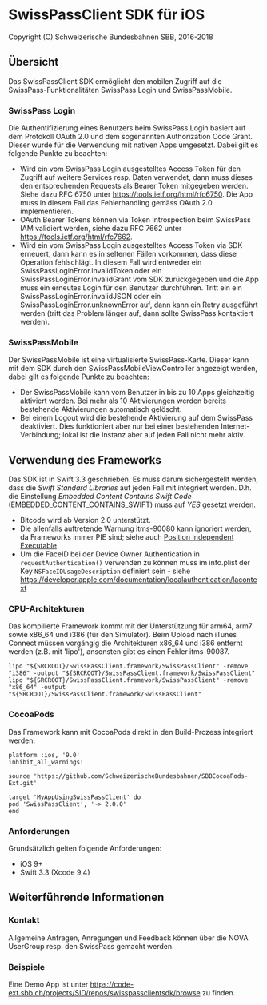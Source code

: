 # SwissPassClient SDK für iOS

Copyright (C) Schweizerische Bundesbahnen SBB, 2016-2018

## Übersicht

Das SwissPassClient SDK ermöglicht den mobilen Zugriff auf die SwissPass-Funktionalitäten SwissPass Login und SwissPassMobile.

### SwissPass Login

Die Authentifizierung eines Benutzers beim SwissPass Login basiert auf dem Protokoll OAuth 2.0 und dem sogenannten Authorization Code Grant. Dieser wurde für die Verwendung mit nativen Apps umgesetzt. Dabei gilt es folgende Punkte zu beachten:

* Wird ein vom SwissPass Login ausgestelltes Access Token für den Zugriff auf weitere Services resp. Daten verwendet, dann muss dieses den entsprechenden Requests als Bearer Token mitgegeben werden. Siehe dazu RFC 6750 unter https://tools.ietf.org/html/rfc6750. Die App muss in diesem Fall das Fehlerhandling gemäss OAuth 2.0 implementieren.
* OAuth Bearer Tokens können via Token Introspection beim SwissPass IAM validiert werden, siehe dazu RFC 7662 unter https://tools.ietf.org/html/rfc7662.
* Wird ein vom SwissPass Login ausgestelltes Access Token via SDK erneuert, dann kann es in seltenen Fällen vorkommen, dass diese Operation fehlschlägt. In diesem Fall wird entweder ein SwissPassLoginError.invalidToken oder ein SwissPassLoginError.invalidGrant vom SDK zurückgegeben und die App muss ein erneutes Login für den Benutzer durchführen. Tritt ein ein SwissPassLoginError.invalidJSON oder ein SwissPassLoginError.unknownError auf, dann kann ein Retry ausgeführt werden (tritt das Problem länger auf, dann sollte SwissPass kontaktiert  werden).

### SwissPassMobile

Der SwissPassMobile ist eine virtualisierte SwissPass-Karte. Dieser kann mit dem SDK durch den SwissPassMobileViewController angezeigt werden, dabei gilt es folgende Punkte zu beachten:

* Der SwissPassMobile kann vom Benutzer in bis zu 10 Apps gleichzeitig aktiviert werden. Bei mehr als 10 Aktivierungen werden bereits bestehende Aktivierungen automatisch gelöscht.
* Bei einem Logout wird die bestehende Aktivierung auf dem SwissPass deaktiviert. Dies funktioniert aber nur bei einer bestehenden Internet-Verbindung; lokal ist die Instanz aber auf jeden Fall nicht mehr aktiv.

## Verwendung des Frameworks

Das SDK ist in Swift 3.3 geschrieben. Es muss darum sichergestellt werden, dass die *Swift Standard Libraries* auf jeden Fall mit integriert werden. D.h. die Einstellung *Embedded Content Contains Swift Code* (EMBEDDED_CONTENT_CONTAINS_SWIFT) muss auf *YES* gesetzt werden.

* Bitcode wird ab Version 2.0 unterstützt. 
* Die allenfalls auftretende Warnung itms-90080 kann ignoriert werden, da Frameworks immer PIE sind; siehe auch [Position Independent Executable](https://developer.apple.com/library/content/qa/qa1788/_index.html#/apple_ref/doc/uid/DTS40013354)
* Um die FaceID bei der Device Owner Authentication in `requestAuthentication()` verwenden zu können muss im info.plist der Key `NSFaceIDUsageDescription` definiert sein - siehe https://developer.apple.com/documentation/localauthentication/lacontext

### CPU-Architekturen

Das kompilierte Framework kommt mit der Unterstützung für arm64, arm7 sowie x86_64 und i386 (für den Simulator). Beim Upload nach iTunes Connect müssen vorgängig die Architekturen x86_64 und i386 entfernt werden (z.B. mit 'lipo'), ansonsten gibt es einen Fehler itms-90087.

```
lipo "${SRCROOT}/SwissPassClient.framework/SwissPassClient" -remove "i386" -output "${SRCROOT}/SwissPassClient.framework/SwissPassClient"
lipo "${SRCROOT}/SwissPassClient.framework/SwissPassClient" -remove "x86_64" -output "${SRCROOT}/SwissPassClient.framework/SwissPassClient"
```
### CocoaPods

Das Framework kann mit CocoaPods direkt in den Build-Prozess integriert werden.

```
platform :ios, '9.0'
inhibit_all_warnings!

source 'https://github.com/SchweizerischeBundesbahnen/SBBCocoaPods-Ext.git'

target 'MyAppUsingSwissPassClient' do
pod 'SwissPassClient', '~> 2.0.0'
end
```

### Anforderungen

Grundsätzlich gelten folgende Anforderungen:
* iOS 9+
* Swift 3.3 (Xcode 9.4) 

## Weiterführende Informationen

### Kontakt

Allgemeine Anfragen, Anregungen und Feedback können über die NOVA UserGroup resp. den SwissPass gemacht werden.

### Beispiele

Eine Demo App ist unter https://code-ext.sbb.ch/projects/SID/repos/swisspassclientsdk/browse zu finden.
